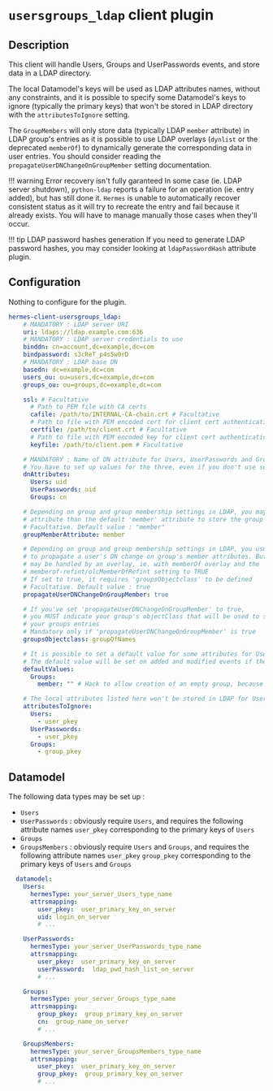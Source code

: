 <!--
Hermes : Change Data Capture (CDC) tool from any source(s) to any target
Copyright (C) 2023 INSA Strasbourg

This file is part of Hermes.

Hermes is free software: you can redistribute it and/or modify
it under the terms of the GNU General Public License as published by
the Free Software Foundation, either version 3 of the License, or
(at your option) any later version.

Hermes is distributed in the hope that it will be useful,
but WITHOUT ANY WARRANTY; without even the implied warranty of
MERCHANTABILITY or FITNESS FOR A PARTICULAR PURPOSE. See the
GNU General Public License for more details.

You should have received a copy of the GNU General Public License
along with Hermes. If not, see <https://www.gnu.org/licenses/>.
-->

# `usersgroups_ldap` client plugin

## Description

This client will handle Users, Groups and UserPasswords events, and store data in a LDAP directory.

The local Datamodel's keys will be used as LDAP attributes names, without any constraints, and it is possible to specify some Datamodel's keys to ignore (typically the primary keys) that won't be stored in LDAP directory with the `attributesToIgnore` setting.

The `GroupMembers` will only store data (typically LDAP `member` attribute) in LDAP group's entries as it is possible to use LDAP overlays (`dynlist` or the deprecated `memberOf`) to dynamically generate the corresponding data in user entries. You should consider reading the `propagateUserDNChangeOnGroupMember` setting documentation.

!!! warning Error recovery isn't fully garanteed
    In some case (ie. LDAP server shutdown), `python-ldap` reports a failure for an operation (ie. entry added), but has still done it.
    `Hermes` is unable to automatically recover consistent status as it will try to recreate the entry and fail because it already exists.
    You will have to manage manually those cases when they'll occur.

!!! tip LDAP password hashes generation
    If you need to generate LDAP password hashes, you may consider looking at `ldapPasswordHash` attribute plugin.

## Configuration

Nothing to configure for the plugin.

```yaml
hermes-client-usersgroups_ldap:
    # MANDATORY : LDAP server URI
    uri: ldaps://ldap.example.com:636
    # MANDATORY : LDAP server credentials to use
    binddn: cn=account,dc=example,dc=com
    bindpassword: s3cReT_p4s5w0rD
    # MANDATORY : LDAP base DN
    basedn: dc=example,dc=com
    users_ou: ou=users,dc=example,dc=com
    groups_ou: ou=groups,dc=example,dc=com

    ssl: # Facultative
      # Path to PEM file with CA certs
      cafile: /path/to/INTERNAL-CA-chain.crt # Facultative
      # Path to file with PEM encoded cert for client cert authentication, requires keyfile
      certfile: /path/to/client.crt # Facultative
      # Path to file with PEM encoded key for client cert authentication, requires certfile
      keyfile: /path/to/client.pem # Facultative

    # MANDATORY : Name of DN attribute for Users, UserPasswords and Groups
    # You have to set up values for the three, even if you don't use some of the types
    dnAttributes:
      Users: uid
      UserPasswords: uid
      Groups: cn

    # Depending on group and group membership settings in LDAP, you may use another
    # attribute than the default 'member' attribute to store the group member's DN
    # Facultative. Default value : "member"
    groupMemberAttribute: member

    # Depending on group and group membership settings in LDAP, you usually may want
    # to propagate a user's DN change on group's member attributes. But sometimes, it
    # may be handled by an overlay, ie. with memberOf overlay and the
    # memberof-refint/olcMemberOfRefint setting to TRUE
    # If set to true, it requires 'groupsObjectclass' to be defined
    # Facultative. Default value : true
    propagateUserDNChangeOnGroupMember: true

    # If you've set 'propagateUserDNChangeOnGroupMember' to true,
    # you MUST indicate your group's objectClass that will be used to search
    # your groups entries
    # Mandatory only if 'propagateUserDNChangeOnGroupMember' is true
    groupsObjectclass: groupOfNames

    # It is possible to set a default value for some attributes for Users, UserPasswords and Groups
    # The default value will be set on added and modified events if the local attribute has no value
    defaultValues:
      Groups:
        member: "" # Hack to allow creation of an empty group, because of the "MUST member" in schema

    # The local attributes listed here won't be stored in LDAP for Users, UserPasswords and Groups
    attributesToIgnore:
      Users:
        - user_pkey
      UserPasswords:
        - user_pkey
      Groups:
        - group_pkey
```

## Datamodel

The following data types may be set up :

- `Users`
- `UserPasswords` : obviously require `Users`, and requires the following attribute names `user_pkey` corresponding to the primary keys of `Users`
- `Groups`
- `GroupsMembers` : obviously require `Users` and `Groups`, and requires the following attribute names `user_pkey` `group_pkey` corresponding to the primary keys of `Users` and `Groups`

```yaml
  datamodel:
    Users:
      hermesType: your_server_Users_type_name
      attrsmapping:
        user_pkey:  user_primary_key_on_server
        uid: login_on_server
        # ...

    UserPasswords:
      hermesType: your_server_UserPasswords_type_name
      attrsmapping:
        user_pkey:  user_primary_key_on_server
        userPassword:  ldap_pwd_hash_list_on_server
        # ...

    Groups:
      hermesType: your_server_Groups_type_name
      attrsmapping:
        group_pkey:  group_primary_key_on_server
        cn:  group_name_on_server
        # ...

    GroupsMembers:
      hermesType: your_server_GroupsMembers_type_name
      attrsmapping:
        user_pkey:  user_primary_key_on_server
        group_pkey:  group_primary_key_on_server
        # ...
```
